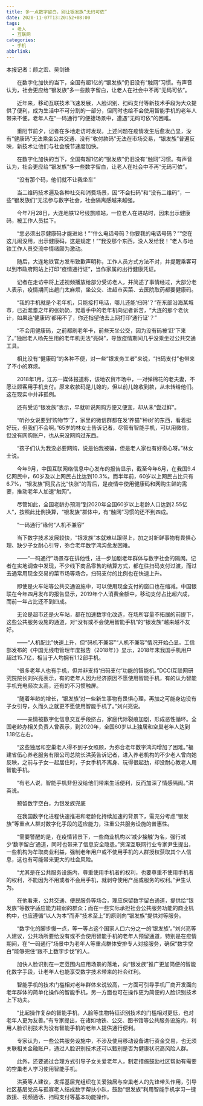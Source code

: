 ```yaml
---
title: 多一点数字留白，别让银发族“无码可依”
date: 2020-11-07T13:20:52+08:00
tags:
  - 老人
  - 互联网
categories:
  - 手机
abbrlink:
---
```


本报记者：颜之宏、吴剑锋

　　在数字化加快的当下，全国有超1亿的“银发族”仍旧没有“触网”习惯。有声音认为，社会更应给“银发族”多一些数字留白，让老人在社会中不再“无码可依”。

　　近年来，移动互联技术飞速发展，人脸识别、扫码支付等新技术手段为大众提供了便利，成为生活中不可分割的一部分，但同时也给不会使用智能手机的老年人带来不便。老年人在“一码通行”的便捷场景中，遭遇“无码可依”的困难。

　　重阳节前夕，记者在多地走访时发现，上述问题在疫情发生后愈发凸显，没有“健康码”无法乘坐公共交通、没有“收付款码”无法在市场交易，“银发族”普遍反映，新技术让他们与社会脱节速度加快。

　　在数字化加快的当下，全国有超1亿的“银发族”仍旧没有“触网”习惯。有声音认为，社会更应给“银发族”多一些数字留白，让老人在社会中不再“无码可依”。

　　“没有那个码，他们就不让我坐车”

　　当二维码技术遍及各种社交和消费场景，因“不会扫码”和“没有二维码”，一些“银发族们”无法参与数字社会，社会隔离感越来越强。

　　今年7月28日，大连地铁12号线旅顺站，一位老人在进站时，因未出示健康码，被工作人员拦下。

　　“您必须出示健康码才能进站！”“什么电话号码？你要我的电话号码？”“您在这儿闹没用，出示健康码，这是规定！”“我没那个东西，没人发给我！”老人与地铁工作人员交流中情绪颇为激动。

　　随后，大连地铁官方发布致歉声明称，工作人员方式方法不对，并提醒乘客可以到市政府网站上打印“疫情通行证”，当作家属的出行健康凭证。

　　记者在走访中将上述视频播放给部分受访老人，并简述了事情经过，大部分老人表示，疫情期间出趟门太麻烦，坐公交、进超市买菜、去医院取药都要健康码。

　　“我的手机就是个老年机，只能接打电话，哪儿还能‘扫码’？”在东部沿海某城市，已近耄耋之年的张奶奶，晃着手中的老年机向记者诉苦，“大连的那个老伙计，如果连‘健康码’都用不了，你还指望他去上网打印‘通行证’？”

　　“不会用健康码，之前都刷老年卡，前些天坐公交，因为没有码被‘赶’下来了。”独居老人杨先生用的老年机无法“亮码”，导致疫情期间几乎没乘坐过公共交通工具。

　　相比没有“健康码”的各种不便，对一些“银发务工者”来说，“扫码支付”也带来了不小的麻烦。

　　2018年1月，江苏一媒体报道称，该地农贸市场中，一对弹棉花的老夫妻，不愿让顾客用手机支付。原来收款码是儿媳的，但以前儿媳收到款，从未转给他们。这在现实中并非孤例。

　　还有受访“银发族”表示，早就听说网购方便又便宜，却从未“尝过鲜”。

　　“听孙女说要到‘购物节’了，家里的微信群都在发‘养猫’‘种树’的东西，看着挺好玩，但我们不会啊。”65岁的林女士告诉记者，尽管有智能手机，可以用微信，但没有网购账户，也从来没网购过东西。

　　“孩子们认为我没必要网购，说是怕我被骗，但是老人家也有好奇心呀。”林女士说。

　　今年9月，中国互联网络信息中心发布的报告显示，截至今年6月，在我国9.4亿网民中，60岁及以上网民占比达到10.3%。而半年前，60岁以上网民占比只有6.7%，“银发族”网民占比“快涨”的背后，是疫情中使用健康码和网购生鲜的需要，推动老年人加速“触网”。

　　尽管如此，全国老龄办预测“到2020年全国60岁以上老龄人口达到2.55亿人”，按照此比例换算，“银发族”群体中，有“触网”习惯的还不到四成。

　　“一码通行”缘何“人机不兼容”

　　当下数字技术发展较快，“银发族”本就难以跟得上，加之对新鲜事物有畏惧心理、缺少子女耐心引导，弥合老年数字鸿沟愈发困难。

　　——“一码通行”场景存在排他性，进一步加剧老年群体与数字社会的隔阂。记者在实地调查中发现，不少线下商品零售的结算方式，都在往扫码支付过渡，而过去通常用现金交易的菜市场等场合，扫码支付的比例也在快速上升。

　　即使是火车站等公共交通设施中，可以使用现金支付的窗口也在缩减。中国银联在今年四月发布的报告显示，2019年个人消费金额中，移动支付占比超六成，而前一年占比还不到四成。

　　无论是超市还是火车站，都在加速数字化改造，在场所容量不拓展的前提下，这些公共服务设施的通道，对“没有或不会使用智能手机”的“银发族”越来越不友好。

　　——“人机配比”快速上升，但“码机不兼容”“人机不兼容”情况开始凸显。工信部发布的《中国无线电管理年度报告（2018年）》显示，2018年末我国手机用户超过15.7亿，相当于人均拥有1.12部手机。

　　“很多老年人也有手机，但并非支持‘扫码支付’功能的智能机。”DCCI互联网研究院院长刘兴亮表示，有的老年人因为经济原因不愿使用智能手机，有的认为智能手机充电频次太高，还有的不习惯触屏。

　　“随着年龄的增长，‘银发族’对一些新生事物有畏惧心理，再加之可能身边没有子女引导，久而久之就更不愿使用智能手机了。”刘兴亮说。

　　——亲情被数字化信息交互手段挤占，家庭代际裂痕加剧，形成恶性循环。全国老龄办相关负责人曾表示，到2020年，全国60岁以上独居和空巢老年人达到1.18亿左右。

　　“这些独居和空巢老人得不到子女照顾，为弥合老年数字鸿沟增加了困难。”福建省伍心养老服务有限公司总院长洪英告诉记者，进入养老机构的不少老人曾向她反映，之前与子女一起居住时，子女手机不离身、玩得很起劲，却没耐心教老人用智能手机。

　　“有老人说，智能手机非但没给他们带来生活便利，反而加深了情感隔阂。”洪英说。

　　预留数字空白，为银发族兜底

　　在我国数字化进程快速推进和老龄化持续加速的背景下，需充分考虑“银发族”等重点人群对数字化手段的适应能力，注重公共服务设施的普惠性。

　　“需要警醒的是，在疫情背景下，一些商业机构以‘减少接触’为名，强行减少‘数字留白’通道，同时也带来了信息安全隐患。”资深互联网行业专家尹生提出，一些机构为牟取商业利益，强制老年用户或不使用手机的人群授权获取其个人信息，这也有可能带来更大的社会风险。

　　“尤其是在公共服务设施内，尊重使用手机者的权利，也要尊重不使用手机者的权利，不能因为不用或者不会用手机，就剥夺使用产品或服务的权利。”尹生认为。

　　在他看来，公共交通、便民服务等场合，理应保留数字留白通道，提供给“银发族”等数字适应能力较弱的群众；而在一些实际承担社会公共服务功能的商业机构中，也应遵循“以人为本”而非“技术至上”的原则向“银发族”提供对等服务。

　　“数字化的脚步慢一点，等一等占这个国家人口六分之一的‘银发族’。”刘兴亮等人建议，公共场所要给没有或不会使用智能手机的老年人预留通道，特别是在疫情期间，在“一码通行”场景中为老年人等重点群体安排专人对接服务，确保“数字空白”能够兜住“跟不上数字步伐”的人。

　　加快人脸识别在一定范围内应用场景的落地，向“银发族”推广更加简便的智能化数字手段，让老年人也能享受数字技术带来的社会红利。

　　智能手机的技术门槛相对老年群体来说较高，一方面可引导手机厂商开发面向老年群体的简单化操作的智能手机，另一方面也可在操作更为简便的人脸识别技术上下功夫。

　　“比起操作复杂的智能手机，人脸等生物特征识别技术的门槛相对更低，也对老年人更为友善。”有专家提出，在诸如地铁、公交、图书馆等公共服务设施内，利用人脸识别技术为没有智能手机的老年人提供通行便利。

　　专家认为，一些公共服务设施中，不涉及使用移动设备进行资金交易，也无须关联相关金融账户，通过人脸识别技术还可以甄别是否为健康状况高风险人群。

　　此外，还要通过合理方式引导子女关爱老年人，制定措施鼓励社区帮助有需要的空巢老人学习使用智能手机。

　　洪英等人建议，发挥基层党组织在关爱独居与空巢老人的先锋带头作用，引导社区基层党员与孤寡老人结成数字帮扶小队，鼓励“银发族”利用智能手机学习一键救援、视频通话、扫码支付等基本功能操作。
